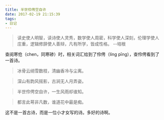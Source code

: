 ```yaml
---
title: 半世伶俜空自许
date: 2017-02-19 21:15:39
tags:
- 日记
---
```


> 读史使人明智，读诗使人灵秀，数学使人周密，科学使人深刻，伦理学使人庄重，逻辑修辞使人善辩，凡有所学，皆成性格。
--培根

查阅寒伧（chen，同寒碜）时，相关词汇给到了伶俜（líng pīng），查伶俜看到了一首诗。

> 冰骨云绡雪数枝，清幽香冷与尘离。

> 深山有韵风摇影，古涧无人月弄姿。

> 半世伶俜空自许，一生风雨却谁知。

> 都言此萼非凡数，谁道花中最是痴。

这不是一首古诗，而是一位小才女写的诗。多好的诗啊。
